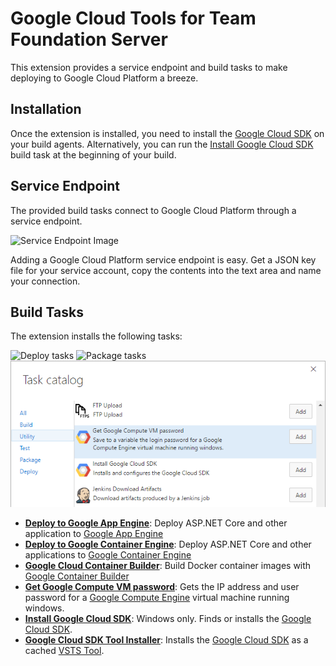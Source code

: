# Google Cloud Tools for Team Foundation Server

This extension provides a service endpoint and build tasks to make deploying to
Google Cloud Platform a breeze.

<!-- Quickstart and How-To documentation can be found at -->
<!-- [TODO(przybjw) - Uncomment once live]: https://cloud.google.com/tools/cloud-tools-tfs/docs/community -->


## Installation

Once the extension is installed, you need to install the [Google Cloud SDK][CloudSdkInstall]
on your build agents. Alternatively, you can run the [Install Google Cloud SDK][install-cloud-sdk]
build task at the beginning of your build.

## Service Endpoint

The provided build tasks connect to Google Cloud Platform through a service
endpoint.

![Service Endpoint Image](images/screenshots/ServiceEndpoint.png)

Adding a Google Cloud Platform service endpoint is easy. Get a JSON key file
for your service account, copy the contents into the text area and name your
connection.

## Build Tasks

The extension installs the following tasks:

  ![Deploy tasks](images/screenshots/DeployTasksCatalog.png)
  ![Package tasks](images/screenshots/CloudContainerBuildCatalog.png)
  ![Utility tasks](images/screenshots/UtilityTasksCatalog.png)
  - **[Deploy to Google App Engine][deploy-gae]**: Deploy ASP.NET Core and other
  application to [Google App Engine][AppEngine]
  - **[Deploy to Google Container Engine][deploy-gke]**: Deploy ASP.NET Core and
  other applications to [Google Container Engine][ContainerEngine]
  - **[Google Cloud Container Builder][container-build]**: Build Docker container
  images with [Google Container Builder][ContainerBuilder]
  - **[Get Google Compute VM password][set-login-password]**: Gets the IP address
  and user password for a [Google Compute Engine][ComputeEngine] virtual machine
  running windows.
  - **[Install Google Cloud SDK][install-cloud-sdk]**: Windows only. Finds or installs the
  [Google Cloud SDK][CloudSdk].
  - **[Google Cloud SDK Tool Installer][cloud-sdk-tool]**: Installs the [Google Cloud SDK][CloudSdk] as a cached
  [VSTS Tool][vsts-tool].
  
[CloudSdk]: https://cloud.google.com/sdk
[CloudSdkInstall]: https://cloud.google.com/sdk/downloads
[AppEngine]: https://cloud.google.com/appengine
[ContainerEngine]: https://cloud.google.com/container-engine
[ContainerBuilder]: https://cloud.google.com/container-builder
[ComputeEngine]: https://cloud.google.com/compute

[deploy-gae]: https://github.com/GoogleCloudPlatform/google-cloud-tfs/blob/master/deploy-gae-build-task/README.md
[deploy-gke]: https://github.com/GoogleCloudPlatform/google-cloud-tfs/blob/master/deploy-gke-build-task/README.md
[container-build]: https://github.com/GoogleCloudPlatform/google-cloud-tfs/blob/master/container-build-task/README.md
[set-login-password]: https://github.com/GoogleCloudPlatform/google-cloud-tfs/blob/master/set-login-build-task/README.md
[install-cloud-sdk]: https://github.com/GoogleCloudPlatform/google-cloud-tfs/blob/master/install-cloud-sdk-build-task/README.md
[cloud-sdk-tool]: https://github.com/GoogleCloudPlatform/google-cloud-tfs/blob/master/cloud-sdk-tool-build-task/README.md
[vsts-tool]: https://docs.microsoft.com/en-us/vsts/build-release/concepts/process/tasks#tool-installers
